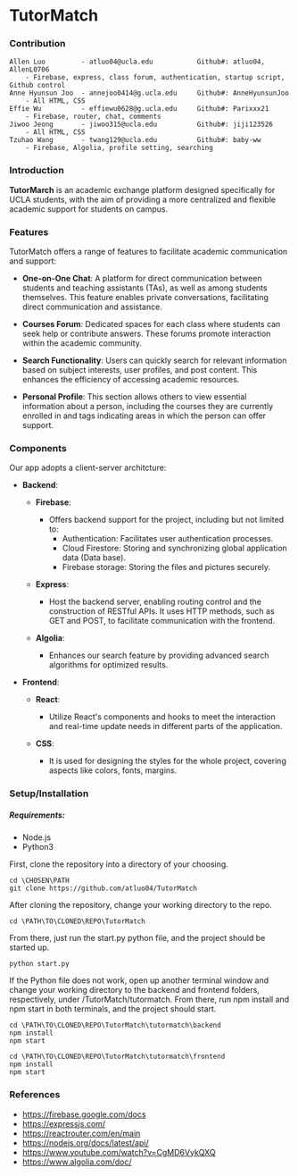 # TutorMatch

### Contribution
    Allen Luo         - atluo04@ucla.edu           Github#: atluo04, AllenL0706    
        - Firebase, express, class forum, authentication, startup script, Github control
    Anne Hyunsun Joo  - annejoo0414@g.ucla.edu     Github#: AnneHyunsunJoo         
        - All HTML, CSS
    Effie Wu          - effiewu0628@g.ucla.edu     Github#: Parixxx21              
        - Firebase, router, chat, comments
    Jiwoo Jeong       - jiwoo315@ucla.edu          Github#: jiji123526             
        - All HTML, CSS
    Tzuhao Wang       - twang129@ucla.edu          Github#: baby-ww                
        - Firebase, Algolia, profile setting, searching

### Introduction
 **TutorMarch** is an academic exchange platform designed specifically for UCLA students, with the aim of providing a more centralized and flexible academic support for students on campus. 

### Features
TutorMatch offers a range of features to facilitate academic communication and support:

- **One-on-One Chat**: A platform for direct communication between students and teaching assistants (TAs), as well as among students themselves. This feature enables private conversations, facilitating direct communication and assistance. 

- **Courses Forum**: Dedicated spaces for each class where students can seek help or contribute answers. These forums promote interaction within the academic community.

- **Search Functionality**: Users can quickly search for relevant information based on subject interests, user profiles, and post content. This enhances the efficiency of accessing academic resources.

- **Personal Profile**: This section allows others to view essential information about a person, including the courses they are currently enrolled in and tags indicating areas in which the person can offer support.


### Components
Our app adopts a client-server architcture:
- **Backend**:
    - **Firebase**: 
        - Offers backend support for the project, including but not limited to:
            - Authentication: Facilitates user authentication processes.
            - Cloud Firestore: Storing and synchronizing global application data (Data base).
            - Firebase storage: Storing the files and pictures securely.

    - **Express**: 
        - Host the backend server, enabling routing control and the construction of RESTful APIs. It uses HTTP methods, such as GET and POST, to facilitate communication with the frontend.
    - **Algolia**:
        - Enhances our search feature by providing advanced search algorithms for optimized results.

- **Frontend**:
    - **React**: 
        - Utilize React's components and hooks to meet the interaction and real-time update needs in different parts of the application.
     
    - **CSS**:
        - It is used for designing the styles for the whole project, covering aspects like colors, fonts, margins.


### Setup/Installation
##### Requirements:
- Node.js
- Python3

First, clone the repository into a directory of your choosing.
```
cd \CHOSEN\PATH
git clone https://github.com/atluo04/TutorMatch
```
After cloning the repository, change your working directory to the repo.
```
cd \PATH\TO\CLONED\REPO\TutorMatch
```
From there, just run the start.py python file, and the project should be started up.
```
python start.py
```
If the Python file does not work, open up another terminal window and change your working directory to the backend and frontend folders, respectively, under /TutorMatch/tutormatch. From there, run npm install and npm start in both terminals, and the project should start.
```
cd \PATH\TO\CLONED\REPO\TutorMatch\tutormatch\backend
npm install
npm start
```
```
cd \PATH\TO\CLONED\REPO\TutorMatch\tutormatch\frontend
npm install
npm start
```

### References
- https://firebase.google.com/docs
- https://expressjs.com/
- https://reactrouter.com/en/main
- https://nodejs.org/docs/latest/api/
- https://www.youtube.com/watch?v=CgMD6VykQXQ
- https://www.algolia.com/doc/
